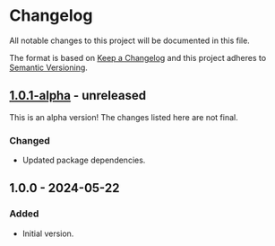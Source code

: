 # Changelog

All notable changes to this project will be documented in this file.

The format is based on [Keep a Changelog](https://keepachangelog.com/en/1.0.0/)
and this project adheres to [Semantic Versioning](https://semver.org/spec/v2.0.0.html).

## [1.0.1-alpha] - unreleased

This is an alpha version! The changes listed here are not final.

### Changed
- Updated package dependencies.

## 1.0.0 - 2024-05-22
### Added
- Initial version.

[1.0.1-alpha]: https://github.com/Automattic/jetpack-stub-generator/compare/v1.0.0...v1.0.1-alpha

